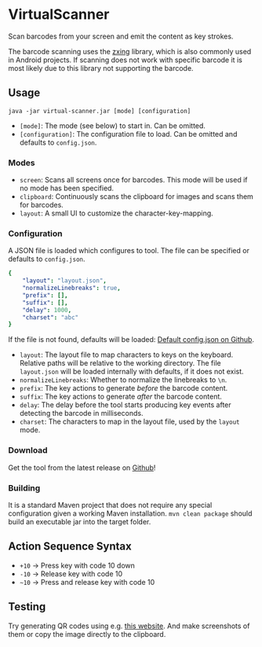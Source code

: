 # VirtualScanner

Scan barcodes from your screen and emit the content as key strokes.

The barcode scanning uses the [zxing](https://github.com/zxing/zxing) library, which is also commonly used in Android projects. If scanning does not work with specific barcode it is most likely due to this library not supporting the barcode. 

## Usage

```java -jar virtual-scanner.jar [mode] [configuration]```

* `[mode]`: The mode (see below) to start in. Can be omitted.
* `[configuration]`: The configuration file to load. Can be omitted and defaults to `config.json`.

### Modes

* `screen`: Scans all screens once for barcodes. This mode will be used if no mode has been specified.
* `clipboard`: Continuously scans the clipboard for images and scans them for barcodes.
* `layout`: A small UI to customize the character-key-mapping.

### Configuration

A JSON file is loaded which configures to tool. The file can be specified or defaults to `config.json`.

```yaml
{
    "layout": "layout.json",
    "normalizeLinebreaks": true,
    "prefix": [],
    "suffix": [],
    "delay": 1000,
    "charset": "abc"
}
```
If the file is not found, defaults will be loaded: [Default config.json on Github](https://github.com/pschichtel/VirtualScanner/blob/master/src/main/resources/config.json).

* `layout`: The layout file to map characters to keys on the keyboard. Relative paths will be relative to the working directory. The file `layout.json` will be loaded internally with defaults, if it does not exist.
* `normalizeLinebreaks`: Whether to normalize the linebreaks to `\n`.
* `prefix`: The key actions to generate *before* the barcode content.
* `suffix`: The key actions to generate *after* the barcode content.
* `delay`: The delay before the tool starts producing key events after detecting the barcode in milliseconds.
* `charset`: The characters to map in the layout file, used by the `layout` mode.
 
### Download

Get the tool from the latest release on [Github](https://github.com/pschichtel/VirtualScanner/releases/latest)!

### Building

It is a standard Maven project that does not require any special configuration given a working Maven installation. `mvn clean package` should build an executable jar into the target folder.

## Action Sequence Syntax

* `+10` -> Press key with code 10 down
* `-10` -> Release key with code 10
* `~10` -> Press and release key with code 10

## Testing

Try generating QR codes using e.g. [this website](https://barcode.tec-it.com). And make screenshots of them or copy the image directly to the clipboard.

